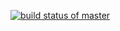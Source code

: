 [![build status of master](https://travis-ci.org/Jhector10/TestingTriangleProgram.svg?branch=master)](https://travis-ci.org/Jhector10/TestingTriangleProgram)
